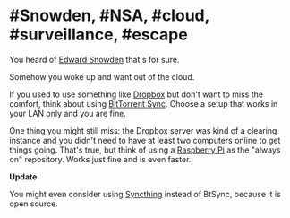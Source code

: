 # #Snowden, #NSA, #cloud, #surveillance, #escape #

You heard of [Edward Snowden](http://en.wikipedia.org/wiki/Edward_Snowden) that's for sure.

Somehow you woke up and want out of the cloud.

If you used to use something like [Dropbox](https://www.dropbox.com) but don't want to miss the comfort, think about using [BitTorrent Sync](http://labs.bittorrent.com/experiments/sync.html). Choose a setup that works in your LAN only and you are fine.

One thing you might still miss: the Dropbox server was kind of a clearing instance and you didn't need to have at least two computers online to get things going. That's true, but think of using a [Raspberry Pi](http://www.raspberrypi.org) as the "always on" repository. Works just fine and is even faster.

**Update**

You might even consider using [Syncthing](https://syncthing.net/) instead of BtSync, because it is open source.
